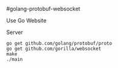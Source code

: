 #golang-protobuf-websocket

Use Go Website

Server

    go get github.com/golang/protobuf/proto
    go get github.com/gorilla/websocket
    make
    ./main


